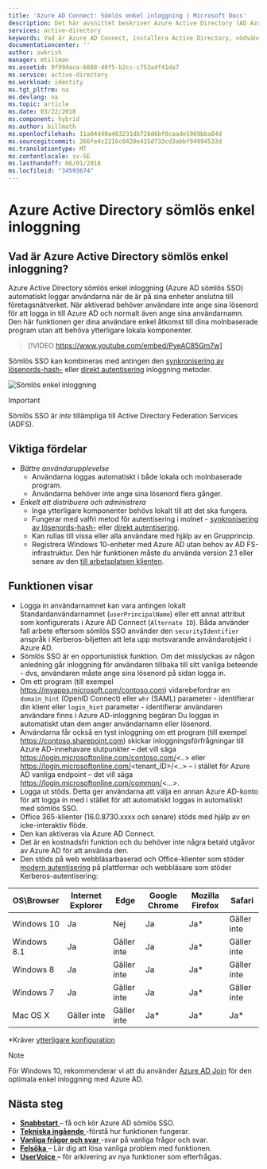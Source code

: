 ```yaml
---
title: 'Azure AD Connect: Sömlös enkel inloggning | Microsoft Docs'
description: Det här avsnittet beskriver Azure Active Directory (AD Azure) sömlös enkel inloggning och hur du kan ange SANT enkel inloggning för fjärrskrivbord företagsanvändare i företagsnätverket.
services: active-directory
keywords: Vad är Azure AD Connect, installera Active Directory, nödvändiga komponenter för Azure AD, SSO, Single Sign-on
documentationcenter: ''
author: swkrish
manager: mtillman
ms.assetid: 9f994aca-6088-40f5-b2cc-c753a4f41da7
ms.service: active-directory
ms.workload: identity
ms.tgt_pltfrm: na
ms.devlang: na
ms.topic: article
ms.date: 03/22/2018
ms.component: hybrid
ms.author: billmath
ms.openlocfilehash: 11a04d40a403231db728d6bf0caade5969bba84d
ms.sourcegitcommit: 266fe4c2216c0420e415d733cd3abbf94994533d
ms.translationtype: MT
ms.contentlocale: sv-SE
ms.lasthandoff: 06/01/2018
ms.locfileid: "34593674"
---
```

# <a name="azure-active-directory-seamless-single-sign-on"></a>Azure Active Directory sömlös enkel inloggning

## <a name="what-is-azure-active-directory-seamless-single-sign-on"></a>Vad är Azure Active Directory sömlös enkel inloggning?

Azure Active Directory sömlös enkel inloggning (Azure AD sömlös SSO) automatiskt loggar användarna när de är på sina enheter anslutna till företagsnätverket. När aktiverad behöver användare inte ange sina lösenord för att logga in till Azure AD och normalt även ange sina användarnamn. Den här funktionen ger dina användare enkel åtkomst till dina molnbaserade program utan att behöva ytterligare lokala komponenter.

>[!VIDEO https://www.youtube.com/embed/PyeAC85Gm7w]

Sömlös SSO kan kombineras med antingen den [synkronisering av lösenords-hash-](active-directory-aadconnectsync-implement-password-hash-synchronization.md) eller [direkt autentisering](active-directory-aadconnect-pass-through-authentication.md) inloggning metoder.

![Sömlös enkel inloggning](./media/active-directory-aadconnect-sso/sso1.png)

>[!IMPORTANT]
>Sömlös SSO är _inte_ tillämpliga till Active Directory Federation Services (ADFS).

## <a name="key-benefits"></a>Viktiga fördelar

- *Bättre användarupplevelse*
  - Användarna loggas automatiskt i både lokala och molnbaserade program.
  - Användarna behöver inte ange sina lösenord flera gånger.
- *Enkelt att distribuera och administrera*
  - Inga ytterligare komponenter behövs lokalt till att det ska fungera.
  - Fungerar med valfri metod för autentisering i molnet - [synkronisering av lösenords-hash-](active-directory-aadconnectsync-implement-password-hash-synchronization.md) eller [direkt autentisering](active-directory-aadconnect-pass-through-authentication.md).
  - Kan rullas till vissa eller alla användare med hjälp av en Grupprincip.
  - Registrera Windows 10-enheter med Azure AD utan behov av AD FS-infrastruktur. Den här funktionen måste du använda version 2.1 eller senare av den [till arbetsplatsen klienten](https://www.microsoft.com/download/details.aspx?id=53554).

## <a name="feature-highlights"></a>Funktionen visar

- Logga in användarnamnet kan vara antingen lokalt Standardanvändarnamnet (`userPrincipalName`) eller ett annat attribut som konfigurerats i Azure AD Connect (`Alternate ID`). Båda använder fall arbete eftersom sömlös SSO använder den `securityIdentifier` anspråk i Kerberos-biljetten att leta upp motsvarande användarobjekt i Azure AD.
- Sömlös SSO är en opportunistisk funktion. Om det misslyckas av någon anledning går inloggning för användaren tillbaka till sitt vanliga beteende - dvs, användaren måste ange sina lösenord på sidan logga in.
- Om ett program (till exempel https://myapps.microsoft.com/contoso.com) vidarebefordrar en `domain_hint` (OpenID Connect) eller `whr` (SAML) parameter - identifierar din klient eller `login_hint` parameter - identifierar användaren användare finns i Azure AD-inloggning begäran Du loggas in automatiskt utan dem anger användarnamn eller lösenord.
- Användarna får också en tyst inloggning om ett program (till exempel https://contoso.sharepoint.com) skickar inloggningsförfrågningar till Azure AD-innehavare slutpunkter – det vill säga https://login.microsoftonline.com/contoso.com/<..> eller https://login.microsoftonline.com/<tenant_ID>/<..> – i stället för Azure AD vanliga endpoint – det vill säga https://login.microsoftonline.com/common/<...>.
- Logga ut stöds. Detta ger användarna att välja en annan Azure AD-konto för att logga in med i stället för att automatiskt loggas in automatiskt med sömlös SSO.
- Office 365-klienter (16.0.8730.xxxx och senare) stöds med hjälp av en icke-interaktiv flöde.
- Den kan aktiveras via Azure AD Connect.
- Det är en kostnadsfri funktion och du behöver inte några betald utgåvor av Azure AD för att använda den.
- Den stöds på web webbläsarbaserad och Office-klienter som stöder [modern autentisering](https://aka.ms/modernauthga) på plattformar och webbläsare som stöder Kerberos-autentisering:

| OS\Browser |Internet Explorer|Edge|Google Chrome|Mozilla Firefox|Safari|
| --- | --- |--- | --- | --- | -- 
|Windows 10|Ja|Nej|Ja|Ja\*|Gäller inte
|Windows 8.1|Ja|Gäller inte|Ja|Ja\*|Gäller inte
|Windows 8|Ja|Gäller inte|Ja|Ja\*|Gäller inte
|Windows 7|Ja|Gäller inte|Ja|Ja\*|Gäller inte
|Mac OS X|Gäller inte|Gäller inte|Ja\*|Ja\*|Ja\*

\*Kräver [ytterligare konfiguration](active-directory-aadconnect-sso-quick-start.md#browser-considerations)

>[!NOTE]
>För Windows 10, rekommenderar vi att du använder [Azure AD Join](../active-directory-azureadjoin-overview.md) för den optimala enkel inloggning med Azure AD.

## <a name="next-steps"></a>Nästa steg

- [**Snabbstart** ](active-directory-aadconnect-sso-quick-start.md) – få och kör Azure AD sömlös SSO.
- [**Tekniska ingående** ](active-directory-aadconnect-sso-how-it-works.md) -förstå hur funktionen fungerar.
- [**Vanliga frågor och svar** ](active-directory-aadconnect-sso-faq.md) -svar på vanliga frågor och svar.
- [**Felsöka** ](active-directory-aadconnect-troubleshoot-sso.md) – Lär dig att lösa vanliga problem med funktionen.
- [**UserVoice** ](https://feedback.azure.com/forums/169401-azure-active-directory/category/160611-directory-synchronization-aad-connect) – för arkivering av nya funktioner som efterfrågas.
